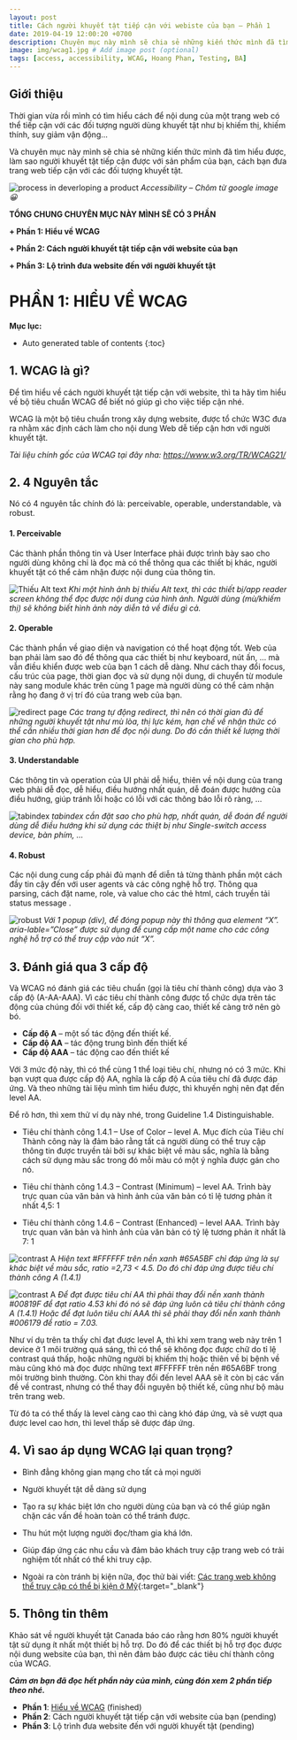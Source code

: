 ```yaml
---
layout: post
title: Cách người khuyết tật tiếp cận với webiste của bạn – Phần 1
date: 2019-04-19 12:00:20 +0700
description: Chuyên mục này mình sẽ chia sẻ những kiến thức mình đã tìm hiểu được về WCAG, làm sao người khuyết tật tiếp cận được với sản phẩm của bạn, cách bạn đưa trang web tiếp cận với các đối tượng khuyết tật. # Add post description (optional)
image: img/wcag1.jpg # Add image post (optional)
tags: [access, accessibility, WCAG, Hoang Phan, Testing, BA]
---
```


## Giới thiệu
Thời gian vừa rồi mình có tìm hiểu cách để nội dung của một trang web có thể tiếp cận với các đối tượng người dùng khuyết tật như bị khiếm thị, khiếm thính, suy giảm vận động…

Và chuyên mục này mình sẽ chia sẻ những kiến thức mình đã tìm hiểu được, làm sao người khuyết tật tiếp cận được với sản phẩm của bạn, cách bạn đưa trang web tiếp cận với các đối tượng khuyết tật.

![process in deverloping a product]({{site.baseurl}}/images/img/wcag1.jpg)
*Accessibility – Chôm từ google image 😀*

**TỔNG CHUNG CHUYÊN MỤC NÀY MÌNH SẼ CÓ 3 PHẦN**

**+ Phần 1: Hiểu về WCAG**

**+ Phần 2: Cách người khuyết tật tiếp cận với website của bạn**

**+ Phần 3: Lộ trình đưa website đến với người khuyết tật**

# PHẦN 1: HIỂU VỀ WCAG
**Mục lục:**
*  Auto generated table of contents
{:toc}

## 1. WCAG là gì?
Để tìm hiểu về cách người khuyết tật tiếp cận với website, thì ta hãy tìm hiểu về bộ tiêu chuẩn WCAG để biết nó giúp gì cho việc tiếp cận nhé.

WCAG là một bộ tiêu chuẩn trong xây dựng website, được tổ chức W3C đưa ra nhằm xác định cách làm cho nội dung Web dễ tiếp cận hơn với người khuyết tật.

*Tài liệu chính gốc của WCAG tại đây nha: https://www.w3.org/TR/WCAG21/*

## 2. 4 Nguyên tắc

Nó có 4 nguyên tắc chính đó là: perceivable, operable, understandable, và robust.

#### 1. Perceivable
Các thành phần thông tin và User Interface phải được trình bày sao cho người dùng không chỉ là đọc mà có thể thông qua các thiết bị khác, người khuyết tật có thể cảm nhận được nội dung của thông tin.

![Thiếu Alt text]({{site.baseurl}}/images/img/wcag1/image-1.png)
*Khi một hình ảnh bị thiếu Alt text, thì các thiết bị/app reader screen không thể đọc được nội dung của hình ảnh. Người dùng (mù/khiếm thị) sẽ không biết hình ảnh này diễn tả về điều gì cả.*

#### 2. Operable
Các thành phần về giao diện và navigation có thể hoạt động tốt. Web của bạn phải làm sao đó để thông qua các thiết bị như keyboard, nút ấn, … mà vẫn điều khiển được web của bạn 1 cách dễ dàng. Như cách thay đổi focus, cấu trúc của page, thời gian đọc và sử dụng nội dung, di chuyển từ module này sang module khác trên cùng 1 page mà người dùng có thể cảm nhận rằng họ đang ở vị trí đó của trang web của bạn.

![redirect page]({{site.baseurl}}/images/img/wcag1/image-2.png)
*Các trang tự động redirect, thì nên có thời gian đủ để những người khuyết tật như mù lòa, thị lực kém, hạn chế về nhận thức có thể cần nhiều thời gian hơn để đọc nội dung. Do đó cần thiết kế lượng thời gian cho phù hợp.*

#### 3. Understandable
Các thông tin và operation của UI phải dễ hiểu, thiên về nội dung của trang web phải dễ đọc, dễ hiểu, điều hướng nhất quán, dễ đoán được hướng của điều hướng, giúp tránh lỗi hoặc có lỗi với các thông báo lỗi rõ ràng, …

![tabindex]({{site.baseurl}}/images/img/wcag1/image-3.gif)
*tabindex cần đặt sao cho phù hợp, nhất quán, dễ đoán để người dùng dễ điều hướng khi sử dụng các thiệt bị như Single-switch access device, bàn phím, …*


#### 4. Robust
Các nội dung cung cấp phải đủ mạnh để diễn tả từng thành phần một cách đầy tin cậy đến với user agents và các công nghệ hỗ trợ. Thông qua parsing, cách đặt name, role, và value cho các thẻ html, cách truyền tải status message .

![robust]({{site.baseurl}}/images/img/wcag1/image-4.png)
*Với 1 popup (div), để đóng popup này thì thông qua element “X”. aria-lable=”Close” được sử dụng để cung cấp một name cho các công nghệ hỗ trợ có thể truy cập vào nút “X”.*

## 3. Đánh giá qua 3 cấp độ

Và WCAG nó đánh giá các tiêu chuẩn (gọi là tiêu chí thành công) dựa vào 3 cấp độ (A-AA-AAA). Vì các tiêu chí thành công được tổ chức dựa trên tác động của chúng đối với thiết kế, cấp độ càng cao, thiết kế càng trở nên gò bó.

* **Cấp độ A** – một số tác động đến thiết kế.
* **Cấp độ AA** – tác động trung bình đến thiết kế
* **Cấp độ AAA** – tác động cao đến thiết kế

Với 3 mức độ này, thì có thể cùng 1 thể loại tiêu chí, nhưng nó có 3 mức. Khi bạn vượt qua được cấp độ AA, nghĩa là cấp độ A của tiêu chí đã được đáp ứng. Và theo những tài liệu mình tìm hiểu được, thì khuyến nghị nên đạt đến level AA.

Để rõ hơn, thì xem thử ví dụ này nhé, trong Guideline 1.4 Distinguishable.

+ Tiêu chí thành công 1.4.1 – Use of Color – level A. Mục đích của Tiêu chí Thành công này là đảm bảo rằng tất cả người dùng có thể truy cập thông tin được truyền tải bởi sự khác biệt về màu sắc, nghĩa là bằng cách sử dụng màu sắc trong đó mỗi màu có một ý nghĩa được gán cho nó.

+ Tiêu chí thành công 1.4.3 – Contrast (Minimum) – level AA. Trình bày trực quan của văn bản và hình ảnh của văn bản có tỉ lệ tương phản ít nhất 4,5: 1

+ Tiêu chí thành công 1.4.6 – Contrast (Enhanced) – level AAA.
Trình bày trực quan văn bản và hình ảnh của văn bản có tỷ lệ tương phản ít nhất là 7: 1

![contrast A]({{site.baseurl}}/images/img/wcag1/image-5.png)
*Hiện text #FFFFFF trên nền xanh #65A5BF chỉ đáp ứng là sự khác biệt về màu sắc, ratio =2,73 < 4.5. Do đó chỉ đáp ứng được tiêu chí thành công A (1.4.1)*

![contrast A]({{site.baseurl}}/images/img/wcag1/image-6.png)
*Để đạt được tiêu chí AA thì phải thay đổi nền xanh thành #00819F để đạt ratio 4.53 khi đó nó sẽ đáp ứng luôn cả tiêu chí thành công A (1.4.1)
Hoặc để đạt luôn tiêu chí AAA thì sẽ phải thay đổi nền xanh thành #006179 để ratio = 7.03.*

Như ví dụ trên ta thấy chỉ đạt được level A, thì khi xem trang web này trên 1 device ở 1 môi trường quá sáng, thì có thể sẽ không đọc được chữ do tỉ lệ contrast quá thấp, hoặc những người bị khiếm thị hoặc thiên về bị bệnh về màu cũng khó mà đọc được những text #FFFFFF trên nền #65A6BF trong môi trường bình thường. Còn khi thay đổi đến level AAA sẽ ít còn bị các vấn đề về contrast, nhưng có thể thay đổi nguyên bộ thiết kế, cũng như bộ màu trên trang web.

Từ đó ta có thể thấy là level càng cao thì càng khó đáp ứng, và sẽ vượt qua được level cao hơn, thì level thấp sẽ được đáp ứng.

## 4. Vì sao áp dụng WCAG lại quan trọng?
+ Bình đẳng không gian mạng cho tất cả mọi người

+ Người khuyết tật dễ dàng sử dụng

+  Tạo ra sự khác biệt lớn cho người dùng của bạn và có thể giúp ngăn chặn các vấn đề hoàn toàn có thể tránh được.

+ Thu hút một lượng người đọc/tham gia khá lớn.

+ Giúp đáp ứng các nhu cầu và đảm bảo khách truy cập trang web có trải nghiệm tốt nhất có thể khi truy cập.

+ Ngoài ra còn tránh bị kiện nữa, đọc thử bài viết: [Các trang web không thể truy cập có thể bị kiện ở Mỹ](https://userway.org/blog/the-anatomy-of-a-web-accessibility-lawsuit){:target="_blank"}


## 5. Thông tin thêm
Khảo sát về người khuyết tật Canada báo cáo rằng hơn 80% người khuyết tật sử dụng ít nhất một thiết bị hỗ trợ. Do đó để các thiết bị hỗ trợ đọc được nội dung website của bạn, thì nên đảm bảo được các tiêu chí thành công của WCAG.

***Cảm ơn bạn đã đọc hết phần này của mình, cùng đón xem 2 phần tiếp theo nhé.***

* **Phần 1**: [Hiểu về WCAG](#) (finished)
* **Phần 2**: Cách người khuyết tật tiếp cận với website của bạn (pending)
* **Phần 3**: Lộ trình đưa website đến với người khuyết tật (pending)

